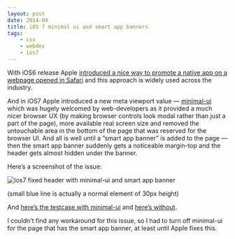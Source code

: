 ```yaml
---
layout: post
date: 2014-04
title: iOS 7 minimal ui and smart app banners
tags:
    - css
    - webdev
    - ios7
---
```


With iOS6 release Apple [introduced a nice way to promote a native app on a webpage opened in Safari](https://developer.apple.com/library/ios/documentation/AppleApplications/Reference/SafariWebContent/PromotingAppswithAppBanners/PromotingAppswithAppBanners.html) and this approach is widely used across the industry.

And in iOS7 Apple introduced a new meta viewport value — [minimal-ui](http://www.mobilexweb.com/blog/ios-7-1-safari-minimal-ui-bugs) which was hugely welcomed by web-developers as it provided a much nicer browser UX (by making browser controls look modal rather than just a part of the page), more available real screen size and removed the untouchable area in the bottom of the page that was reserved for the browser UI. And all is well until a ”smart app banner” is added to the page — then the smart app banner suddenly gets a noticeable margin-top and the header gets almost hidden under the banner.

Here’s a screenshot of the issue: 

![ios7 fixed header with minimal-ui and smart app banner](http://sharovatov.ru/ios6/ios7-smart.png)

(small blue line is actually a normal element of 30px height)

And [here’s the testcase with minimal-ui](http://sharovatov.ru/ios6/smart2.php?minimal=1) and [here’s without](http://sharovatov.ru/ios6/smart2.php).

I couldn’t find any workaround for this issue, so I had to turn off minimal-ui for the page that has the smart app banner, at least until Apple fixes this.
